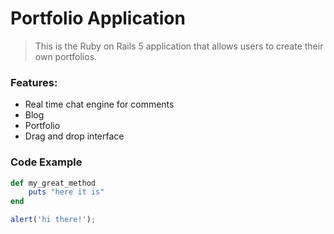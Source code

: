 # Portfolio Application

> This is the Ruby on Rails 5 application that allows users to create their own portfolios.

### Features:

- Real time chat engine for comments
- Blog
- Portfolio
- Drag and drop interface

### Code Example

```ruby
def my_great_method
    puts "here it is"
end
```

```javascript
alert('hi there!');

```